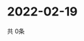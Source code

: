 # 2022-02-19
  共 0条

  <!-- BEGIN -->
  <!-- 最后更新时间Sat Feb 19 2022 19:02:53 GMT+0000 (Coordinated Universal Time) -->
  
  <!-- END -->
  
  